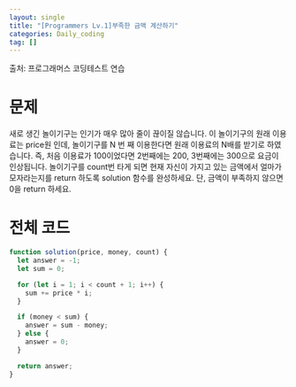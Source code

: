```yaml
---
layout: single
title: "[Programmers Lv.1]부족한 금액 계산하기"
categories: Daily_coding
tag: []
---
```


출처: 프로그래머스 코딩테스트 연습

# 문제

새로 생긴 놀이기구는 인기가 매우 많아 줄이 끊이질 않습니다. 이 놀이기구의 원래 이용료는 price원 인데, 놀이기구를 N 번 째 이용한다면 원래 이용료의 N배를 받기로 하였습니다. 즉, 처음 이용료가 100이었다면 2번째에는 200, 3번째에는 300으로 요금이 인상됩니다.
놀이기구를 count번 타게 되면 현재 자신이 가지고 있는 금액에서 얼마가 모자라는지를 return 하도록 solution 함수를 완성하세요.
단, 금액이 부족하지 않으면 0을 return 하세요.

# 전체 코드

```javascript
function solution(price, money, count) {
  let answer = -1;
  let sum = 0;

  for (let i = 1; i < count + 1; i++) {
    sum += price * i;
  }

  if (money < sum) {
    answer = sum - money;
  } else {
    answer = 0;
  }

  return answer;
}
```
